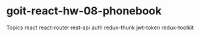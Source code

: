 # goit-react-hw-08-phonebook
Topics
react react-router rest-api auth redux-thunk jwt-token redux-toolkit
